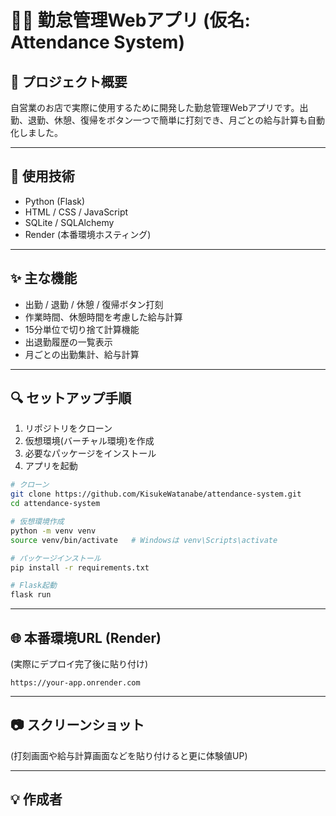 # 👨‍💼 勤怠管理Webアプリ (仮名: Attendance System)

## 🌟 プロジェクト概要

自営業のお店で実際に使用するために開発した勤怠管理Webアプリです。出勤、退勤、休憩、復帰をボタン一つで簡単に打刻でき、月ごとの給与計算も自動化しました。

---

## 🔧 使用技術

- Python (Flask)
- HTML / CSS / JavaScript
- SQLite / SQLAlchemy
- Render (本番環境ホスティング)

---

## ✨ 主な機能

- 出勤 / 退勤 / 休憩 / 復帰ボタン打刻
- 作業時間、休憩時間を考慮した給与計算
- 15分単位で切り捨て計算機能
- 出退勤履歴の一覧表示
- 月ごとの出勤集計、給与計算

---

## 🔍 セットアップ手順

1. リポジトリをクローン
2. 仮想環境(バーチャル環境)を作成
3. 必要なパッケージをインストール
4. アプリを起動

```bash
# クローン
git clone https://github.com/KisukeWatanabe/attendance-system.git
cd attendance-system

# 仮想環境作成
python -m venv venv
source venv/bin/activate   # Windowsは venv\Scripts\activate

# パッケージインストール
pip install -r requirements.txt

# Flask起動
flask run
```

---

## 🌐 本番環境URL (Render)

(実際にデプロイ完了後に貼り付け)

```
https://your-app.onrender.com
```

---

## 📷 スクリーンショット

(打刻画面や給与計算画面などを貼り付けると更に体験値UP)

---

## 💡 作成者
